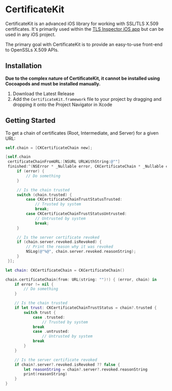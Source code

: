 # CertificateKit

CertificateKit is an advanced iOS library for working with SSL/TLS X.509 certificates. It's primarily used within the [TLS Inspector iOS app](https://tlsinspector.com) but can be used in any iOS project.

The primary goal with CertificateKit is to provide an easy-to-use front-end to OpenSSLs X.509 APIs.

## Installation

**Due to the complex nature of CertificateKit, it cannot be installed using Cocoapods and must be installed manually.**

 1. Download the Latest Release
 2. Add the `CertificateKit.framework` file to your project by dragging and dropping it onto the Project Navigator in Xcode

## Getting Started

To get a chain of certificates (Root, Intermediate, and Server) for a given URL:

```objectivec
self.chain = [CKCertificateChain new];

[self.chain
 certificateChainFromURL:[NSURL URLWithString:@""]
 finished:^(NSError * _Nullable error, CKCertificateChain * _Nullable chain) {
     if (error) {
         // Do something
     }

     // Is the chain trusted
     switch (chain.trusted) {
         case CKCertificateChainTrustStatusTrusted:
             // Trusted by system
             break;
         case CKCertificateChainTrustStatusUntrusted:
             // Untrusted by system
             break;
     }

     // Is the server certificate revoked
     if (chain.server.revoked.isRevoked) {
         // Print the reason why it was revoked
         NSLog(@"%@", chain.server.revoked.reasonString);
     }
 }];
```

```swift
let chain: CKCertificateChain = CKCertificateChain()

chain.certificateChain(from: URL(string: "")!) { (error, chain) in
    if error != nil {
        // Do something
    }

    // Is the chain trusted
    if let trust: CKCertificateChainTrustStatus = chain?.trusted {
        switch trust {
            case .trusted:
                // Trusted by system
            break
            case .untrusted:
                // Untrusted by system
            break
        }
    }

    // Is the server certificate revoked
    if chain?.server?.revoked.isRevoked ?? false {
        let reasonString = chain?.server?.revoked.reasonString
        print(reasonString)
    }
}
```
